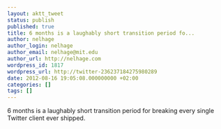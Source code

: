 ```yaml
---
layout: aktt_tweet
status: publish
published: true
title: 6 months is a laughably short transition period fo...
author: nelhage
author_login: nelhage
author_email: nelhage@mit.edu
author_url: http://nelhage.com
wordpress_id: 1817
wordpress_url: http://twitter-236237184275980289
date: 2012-08-16 19:05:08.000000000 +02:00
categories: []
tags: []
---
```

6 months is a laughably short transition period for breaking every single Twitter client ever shipped.
